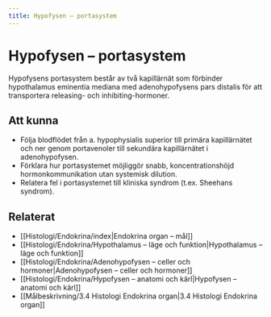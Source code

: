 ```yaml
---
title: Hypofysen – portasystem
---
```


# Hypofysen – portasystem

Hypofysens portasystem består av två kapillärnät som förbinder hypothalamus eminentia mediana med adenohypofysens pars distalis för att transportera releasing- och inhibiting-hormoner.

## Att kunna
- Följa blodflödet från a. hypophysialis superior till primära kapillärnätet och ner genom portavenoler till sekundära kapillärnätet i adenohypofysen.
- Förklara hur portasystemet möjliggör snabb, koncentrationshöjd hormonkommunikation utan systemisk dilution.
- Relatera fel i portasystemet till kliniska syndrom (t.ex. Sheehans syndrom).

## Relaterat
- [[Histologi/Endokrina/index|Endokrina organ – mål]]
- [[Histologi/Endokrina/Hypothalamus – läge och funktion|Hypothalamus – läge och funktion]]
- [[Histologi/Endokrina/Adenohypofysen – celler och hormoner|Adenohypofysen – celler och hormoner]]
- [[Histologi/Endokrina/Hypofysen – anatomi och kärl|Hypofysen – anatomi och kärl]]
- [[Målbeskrivning/3.4 Histologi Endokrina organ|3.4 Histologi Endokrina organ]]
